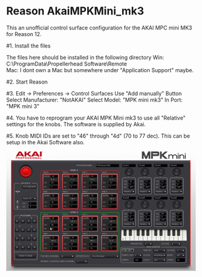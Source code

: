 # Reason AkaiMPKMini_mk3

This an unofficial control surface configuration for the AKAI MPC mini MK3 for Reason 12.

#1. Install the files

   The files here should be installed in the following directory
   Win:
   C:\ProgramData\Propellerhead Software\Remote\
   Mac:
   I dont own a Mac but somewhere under "Application Support" maybe.

#2. Start Reason

#3. Edit -> Preferences -> Control Surfaces
   Use "Add manually" Button
   Select Manufacturer: "NotAKAI"
   Select Model: "MPK mini mk3"
   In Port: "MPK mini 3"
   
#4. You have to reprogram your AKAI MPK Mini mk3 to use all "Relative" settings for the knobs. 
   The software is supplied by Akai. 
   
#5. Knob MIDI IDs are set to "46" through "4d" (70 to 77 dec). This can be setup in the Akai Software also.

![Relative Settings](https://github.com/SwedishNinja/ReasonAkaiMPKMini_mk3/blob/master/images/AkaiMPKMini.png)
